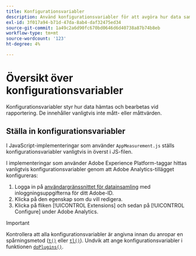 ```yaml
---
title: Konfigurationsvariabler
description: Använd konfigurationsvariabler för att avgöra hur data samlas in.
exl-id: 3f017a94-b71d-47da-8ab4-daf32475ed34
source-git-commit: 1a49c2a6d90fc670bd0646d6d40738a87b74b8eb
workflow-type: tm+mt
source-wordcount: '123'
ht-degree: 4%

---
```


# Översikt över konfigurationsvariabler

Konfigurationsvariabler styr hur data hämtas och bearbetas vid rapportering. De innehåller vanligtvis inte mått- eller måttvärden.

## Ställa in konfigurationsvariabler

I JavaScript-implementeringar som använder `AppMeasurement.js` ställs konfigurationsvariabler vanligtvis in överst i JS-filen.

I implementeringar som använder Adobe Experience Platform-taggar hittas vanligtvis konfigurationsvariabler genom att Adobe Analytics-tillägget konfigureras:

1. Logga in på [användargränssnittet för datainsamling](https://experience.adobe.com/data-collection) med inloggningsuppgifterna för ditt Adobe-ID.
1. Klicka på den egenskap som du vill redigera.
1. Klicka på fliken [!UICONTROL Extensions] och sedan på [!UICONTROL Configure] under Adobe Analytics.

>[!IMPORTANT]
>
>Kontrollera att alla konfigurationsvariabler är angivna innan du anropar en spårningsmetod ([`t()`](../functions/t-method.md) eller [`tl()`](../functions/tl-method.md)). Undvik att ange konfigurationsvariabler i funktionen [`doPlugins()`](../functions/doplugins.md).
